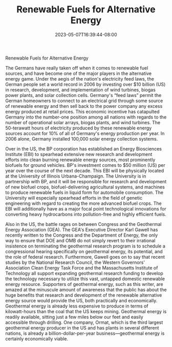 ﻿---
title: "Renewable Fuels for Alternative Energy"
date: 2023-05-07T16:39:44-08:00
description: "alternative energy Tips for Web Success"
featured_image: "/images/alternative energy.jpg"
tags: ["alternative energy"]
---

Renewable Fuels for Alternative Energy

The Germans have really taken off when it comes to renewable fuel sources, and have become one of the major players in the alternative energy game. Under the aegis of the nation's electricity feed laws, the German people set a world record in 2006 by investing over $10 billion (US) in research, development, and implementation of wind turbines, biogas power plants, and solar collection cells. Germany's “feed laws” permit the German homeowners to connect to an electrical grid through some source of renewable energy and then sell back to the power company any excess energy produced at retail prices. This economic incentive has catapulted Germany into the number-one position among all nations with regards to the number of operational solar arrays, biogas plants, and wind turbines. The 50-terawatt hours of electricity produced by these renewable energy sources account for 10% of all of Germany's energy production per year. In 2006 alone, Germany installed 100,000 solar energy collection systems. 

Over in the US, the BP corporation has established an Energy Biosciences Institute (EBI) to spearhead extensive new research and development efforts into clean burning renewable energy sources, most prominently biofuels for ground vehicles. BP's investment comes to $50 million (US) per year over the course of the next decade. This EBI will be physically located at the University of Illinois Urbana-Champaign. The University is in partnership with BP, and it will be responsible for research and development of new biofuel crops, biofuel-delivering agricultural systems, and machines to produce renewable fuels in liquid form for automobile consumption. The University will especially spearhead efforts in the field of genetic engineering with regard to creating the more advanced biofuel crops. The EBI will additionally have as a major focal point technological innovations for converting heavy hydrocarbons into pollution-free and highly efficient fuels. 

Also in the US, the battle rages on between Congress and the Geothermal Energy Association (GEA). The GEA's Executive Director Karl Gawell has recently written to the Congress and the Department of Energy, the only way to ensure that DOE and OMB do not simply revert to their irrational insistence on terminating the geothermal research program is to schedule a congressional hearing specifically on geothermal energy, its potential, and the role of federal research. Furthermore, Gawell goes on to say that recent studies by the National Research Council, the Western Governors' Association Clean Energy Task Force and the Massachusetts Institute of Technology all support expanding geothermal research funding to develop the technology necessary to utilize this vast, untapped domestic renewable energy resource. Supporters of geothermal energy, such as this writer, are amazed at the minuscule amount of awareness that the public has about the huge benefits that research and development of the renewable alternative energy source would provide the US, both practically and economically. Geothermal energy is already less expensive to produce in terms of kilowatt-hours than the coal that the US keeps mining. Geothermal energy is readily available, sitting just a few miles below our feet and easily accessible through drilling. One company, Ormat, which is the third largest geothermal energy producer in the US and has plants in several different nations, is already a billion-dollar-per-year business—geothermal energy is certainly economically viable. 

